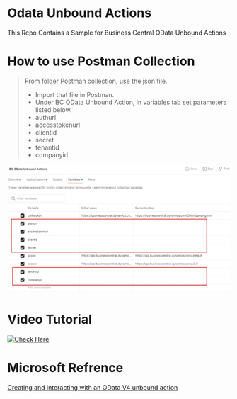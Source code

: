 # Odata Unbound Actions
This Repo Contains a Sample for Business Central OData Unbound Actions

# How to use Postman Collection
> From folder Postman collection, use the json file.
> * Import that file in Postman.
> * Under BC OData Unbound Action, in variables tab set parameters listed below.
> * authurl
> * accesstokenurl
> * clientid
> * secret
> * tenantid
> * companyid

![image](/image/postman_setup.jpg)

# Video Tutorial
[![Check Here](https://www.youtube.com/c/SauravDhyani)](https://www.youtube.com/watch?v=H9r7f5qrxQw)

# Microsoft Refrence
[Creating and interacting with an OData V4 unbound action](https://learn.microsoft.com/en-us/dynamics365/business-central/dev-itpro/developer/devenv-creating-and-interacting-with-odatav4-unbound-action)
